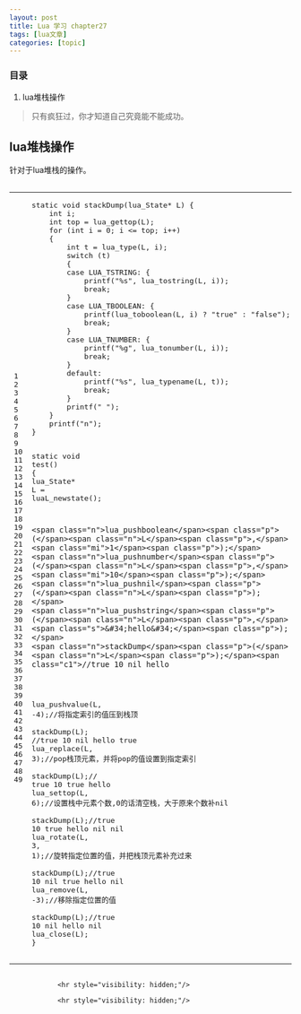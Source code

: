 ```yaml
---
layout: post
title: Lua 学习 chapter27  
tags: [lua文章]
categories: [topic]
---
```

<h3 id="目录">目录</h3>
<ol>
  <li>lua堆栈操作</li>
</ol>

<blockquote>
  <p>只有疯狂过，你才知道自己究竟能不能成功。</p>
</blockquote>

<h2 id="lua堆栈操作">lua堆栈操作</h2>
<p>针对于lua堆栈的操作。</p>
<div class="language-c highlighter-rouge"><div class="highlight"><pre class="highlight"><code><table class="rouge-table"><tbody><tr><td class="rouge-gutter gl"><pre class="lineno">1
2
3
4
5
6
7
8
9
10
11
12
13
14
15
16
17
18
19
20
21
22
23
24
25
26
27
28
29
30
31
32
33
34
35
36
37
38
39
40
41
42
43
44
45
46
47
48
49
</pre></td><td class="rouge-code"><pre><span class="k">static</span> <span class="kt">void</span> <span class="nf">stackDump</span><span class="p">(</span><span class="n">lua_State</span><span class="o">*</span> <span class="n">L</span><span class="p">)</span> <span class="p">{</span>
	<span class="kt">int</span> <span class="n">i</span><span class="p">;</span>
	<span class="kt">int</span> <span class="n">top</span> <span class="o">=</span> <span class="n">lua_gettop</span><span class="p">(</span><span class="n">L</span><span class="p">);</span>
	<span class="k">for</span> <span class="p">(</span><span class="kt">int</span> <span class="n">i</span> <span class="o">=</span> <span class="mi">0</span><span class="p">;</span> <span class="n">i</span> <span class="o">&lt;=</span> <span class="n">top</span><span class="p">;</span> <span class="n">i</span><span class="o">++</span><span class="p">)</span>
	<span class="p">{</span>
		<span class="kt">int</span> <span class="n">t</span> <span class="o">=</span> <span class="n">lua_type</span><span class="p">(</span><span class="n">L</span><span class="p">,</span> <span class="n">i</span><span class="p">);</span>
		<span class="k">switch</span> <span class="p">(</span><span class="n">t</span><span class="p">)</span>
		<span class="p">{</span>
		<span class="k">case</span> <span class="n">LUA_TSTRING</span><span class="p">:</span> <span class="p">{</span>
			<span class="n">printf</span><span class="p">(</span><span class="s">&#34;%s&#34;</span><span class="p">,</span> <span class="n">lua_tostring</span><span class="p">(</span><span class="n">L</span><span class="p">,</span> <span class="n">i</span><span class="p">));</span>
			<span class="k">break</span><span class="p">;</span>
		<span class="p">}</span>
		<span class="k">case</span> <span class="n">LUA_TBOOLEAN</span><span class="p">:</span> <span class="p">{</span>
			<span class="n">printf</span><span class="p">(</span><span class="n">lua_toboolean</span><span class="p">(</span><span class="n">L</span><span class="p">,</span> <span class="n">i</span><span class="p">)</span> <span class="o">?</span> <span class="s">&#34;true&#34;</span> <span class="o">:</span> <span class="s">&#34;false&#34;</span><span class="p">);</span>
			<span class="k">break</span><span class="p">;</span>
		<span class="p">}</span>
		<span class="k">case</span> <span class="n">LUA_TNUMBER</span><span class="p">:</span> <span class="p">{</span>
			<span class="n">printf</span><span class="p">(</span><span class="s">&#34;%g&#34;</span><span class="p">,</span> <span class="n">lua_tonumber</span><span class="p">(</span><span class="n">L</span><span class="p">,</span> <span class="n">i</span><span class="p">));</span>
			<span class="k">break</span><span class="p">;</span>
		<span class="p">}</span>
		<span class="nl">default:</span>
			<span class="n">printf</span><span class="p">(</span><span class="s">&#34;%s&#34;</span><span class="p">,</span> <span class="n">lua_typename</span><span class="p">(</span><span class="n">L</span><span class="p">,</span> <span class="n">t</span><span class="p">));</span>
			<span class="k">break</span><span class="p">;</span>
		<span class="p">}</span>
		<span class="n">printf</span><span class="p">(</span><span class="s">&#34; &#34;</span><span class="p">);</span>
	<span class="p">}</span>
	<span class="n">printf</span><span class="p">(</span><span class="s">&#34;</span><span class="se">n</span><span class="s">&#34;</span><span class="p">);</span>
<span class="p">}</span>

<span class="k">static</span> <span class="kt">void</span> <span class="nf">test</span><span class="p">()</span> <span class="p">{</span>
	<span class="n">lua_State</span><span class="o">*</span> <span class="n">L</span> <span class="o">=</span> <span class="n">luaL_newstate</span><span class="p">();</span>

	<span class="n">lua_pushboolean</span><span class="p">(</span><span class="n">L</span><span class="p">,</span> <span class="mi">1</span><span class="p">);</span>
	<span class="n">lua_pushnumber</span><span class="p">(</span><span class="n">L</span><span class="p">,</span> <span class="mi">10</span><span class="p">);</span>
	<span class="n">lua_pushnil</span><span class="p">(</span><span class="n">L</span><span class="p">);</span>
	<span class="n">lua_pushstring</span><span class="p">(</span><span class="n">L</span><span class="p">,</span> <span class="s">&#34;hello&#34;</span><span class="p">);</span>
	<span class="n">stackDump</span><span class="p">(</span><span class="n">L</span><span class="p">);</span><span class="c1">//true 10 nil hello
</span>	<span class="n">lua_pushvalue</span><span class="p">(</span><span class="n">L</span><span class="p">,</span> <span class="o">-</span><span class="mi">4</span><span class="p">);</span><span class="c1">//将指定索引的值压到栈顶
</span>	<span class="n">stackDump</span><span class="p">(</span><span class="n">L</span><span class="p">);</span> <span class="c1">//true 10 nil hello true
</span>	<span class="n">lua_replace</span><span class="p">(</span><span class="n">L</span><span class="p">,</span> <span class="mi">3</span><span class="p">);</span><span class="c1">//pop栈顶元素，并将pop的值设置到指定索引
</span>	<span class="n">stackDump</span><span class="p">(</span><span class="n">L</span><span class="p">);</span><span class="c1">// true 10 true hello
</span>	<span class="n">lua_settop</span><span class="p">(</span><span class="n">L</span><span class="p">,</span> <span class="mi">6</span><span class="p">);</span><span class="c1">//设置栈中元素个数,0的话清空栈，大于原来个数补nil
</span>	<span class="n">stackDump</span><span class="p">(</span><span class="n">L</span><span class="p">);</span><span class="c1">//true 10 true hello nil nil
</span>	<span class="n">lua_rotate</span><span class="p">(</span><span class="n">L</span><span class="p">,</span> <span class="mi">3</span><span class="p">,</span> <span class="mi">1</span><span class="p">);</span><span class="c1">//旋转指定位置的值，并把栈顶元素补充过来
</span>	<span class="n">stackDump</span><span class="p">(</span><span class="n">L</span><span class="p">);</span><span class="c1">//true 10 nil true hello nil
</span>	<span class="n">lua_remove</span><span class="p">(</span><span class="n">L</span><span class="p">,</span> <span class="o">-</span><span class="mi">3</span><span class="p">);</span><span class="c1">//移除指定位置的值
</span>	<span class="n">stackDump</span><span class="p">(</span><span class="n">L</span><span class="p">);</span><span class="c1">//true 10 nil hello nil
</span>	<span class="n">lua_close</span><span class="p">(</span><span class="n">L</span><span class="p">);</span>
<span class="p">}</span>
</pre></td></tr></tbody></table></code></pre></div></div>



                <hr style="visibility: hidden;"/>
                
                <hr style="visibility: hidden;"/>